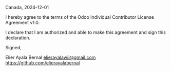 Canada, 2024-12-01

I hereby agree to the terms of the Odoo Individual Contributor License
Agreement v1.0.

I declare that I am authorized and able to make this agreement and sign this
declaration.

Signed,

Elier Ayala Bernal <elierayalawii@gmail.com> https://github.com/elierayalabernal
